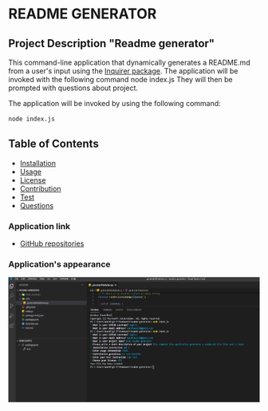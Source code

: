 # README GENERATOR

## Project Description "Readme generator" 

This command-line application that dynamically generates a README.md from a user's input using the [Inquirer package](https://www.npmjs.com/package/inquirer). The application will be invoked with the following command node index.js They will then be prompted with questions about project.

The application will be invoked by using the following command:

```bash
node index.js
```

 ## Table of Contents
  * [Installation](#installation)
  * [Usage](#usage)
  * [License](#license)
  * [Contribution](#contribution)
  * [Test](#tests)
  * [Questions](#question)

### Application link

* [GitHub repositories](https://github.com/mugich/readme-generator)


### Application's appearance
![screenshot](./assets/readme.png)
